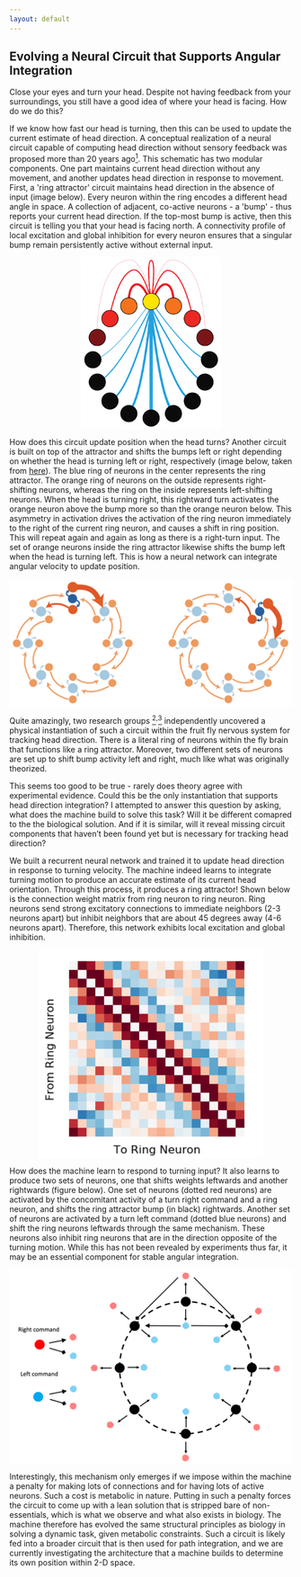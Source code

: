 ```yaml
---
layout: default
---
```


## Evolving a Neural Circuit that Supports Angular Integration

Close your eyes and turn your head. Despite not having feedback from your surroundings, you still have a good idea of where your head is facing. How do we do this?

If we know how fast our head is turning, then this can be used to update the current estimate of head direction. A conceptual realization of a neural circuit capable of computing head direction without sensory feedback was proposed more than 20 years ago[<sup>1</sup>](https://papers.nips.cc/paper/890-a-model-of-the-neural-basis-of-the-rats-sense-of-direction). This schematic has two modular components. One part maintains current head direction without any movement, and another updates head direction in response to movement. First, a 'ring attractor' circuit maintains head direction in the absence of input (image below). Every neuron within the ring encodes a different head angle in space. A collection of adjacent, co-active neurons - a 'bump' - thus reports your current head direction. If the top-most bump is active, then this circuit is telling you that your head is facing north. A connectivity profile of local excitation and global inhibition for every neuron ensures that a singular bump remain persistently active without external input.

<p align="center">
  <img src="/assets/img/bump_attractor.png" alt="Logo" width="250" align="middle"/>
</p>

How does this circuit update position when the head turns? Another circuit is built on top of the attractor and shifts the bumps left or right depending on whether the head is turning left or right, respectively (image below, taken from [here](https://www.nature.com/articles/nature22343)). The blue ring of neurons in the center represents the ring attractor. The orange ring of neurons on the outside represents right-shifting neurons, whereas the ring on the inside represents left-shifting neurons. When the head is turning right, this rightward turn activates the orange neuron above the bump more so than the orange neuron below. This asymmetry in activation drives the activation of the ring neuron immediately to the right of the current ring neuron, and causes a shift in ring position. This will repeat again and again as long as there is a right-turn input. The set of orange neurons inside the ring attractor likewise shifts the bump left when the head is turning left. This is how a neural network can integrate angular velocity to update position.

<p align="center">
  <img src="/assets/img/head_direction_schematic.png" alt="Logo" width="600" align="middle"/>
</p>

Quite amazingly, two research groups [<sup>2</sup>](https://www.nature.com/articles/nature22343)<sup>,</sup>[<sup>3</sup>](https://elifesciences.org/articles/23496) independently uncovered a physical instantiation of such a circuit within the fruit fly nervous system for tracking head direction. There is a literal ring of neurons within the fly brain that functions like a ring attractor. Moreover, two different sets of neurons are set up to shift bump activity left and right, much like what was originally theorized.

This seems too good to be true - rarely does theory agree with experimental evidence. Could this be the only instantiation that supports head direction integration? I attempted to answer this question by asking, what does the machine build to solve this task? Will it be different comapred to the the biological solution. And if it is similar, will it reveal missing circuit components that haven’t been found yet but is necessary for tracking head direction?

We built a recurrent neural network and trained it to update head direction in response to turning velocity. The machine indeed learns to integrate turning motion to produce an accurate estimate of its current head orientation. Through this process, it produces a ring attractor! Shown below is the connection weight matrix from ring neuron to ring neuron. Ring neurons send strong excitatory connections to immediate neighbors (2-3 neurons apart) but inhibit neighbors that are about 45 degrees away (4-6 neurons apart). Therefore, this network exhibits local excitation and global inhibition.

<p align="center">
  <img src="/assets/img/W_h_aa.png" alt="Logo" width="400" align="middle"/>
</p>

How does the machine learn to respond to turning input? It also learns to produce two sets of neurons, one that shifts weights leftwards and another rightwards (figure below). One set of neurons (dotted red neurons) are activated by the concomitant activity of a turn right command and a ring neuron, and shifts the ring attractor bump (in black) rightwards. Another set of neurons are activated by a turn left command (dotted blue neurons) and shift the ring neurons leftwards through the same mechanism. These neurons also inhibit ring neurons that are in the direction opposite of the turning motion. While this has not been revealed by experiments thus far, it may be an essential component for stable angular integration.

<p align="center">
  <img src="/assets/img/head_direction_machine.png" alt="Logo" width="600" align="middle"/>
</p>

Interestingly, this mechanism only emerges if we impose within the machine a penalty for making lots of connections and for having lots of active neurons. Such a cost is metabolic in nature. Putting in such a penalty forces the circuit to come up with a lean solution that is stripped bare of non-essentials, which is what we observe and what also exists in biology. The machine therefore has evolved the same structural principles as biology in solving a dynamic task, given metabolic constraints. Such a circuit is likely fed into a broader circuit that is then used for path integration, and we are currently investigating the architecture that a machine builds to determine its own position within 2-D space.
